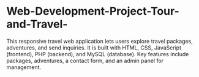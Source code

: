# Web-Development-Project-Tour-and-Travel-
This responsive travel web application lets users explore travel packages, adventures, and send inquiries. It is built with HTML, CSS, JavaScript (frontend), PHP (backend), and MySQL (database). Key features include packages, adventures, a contact form, and an admin panel for management.
